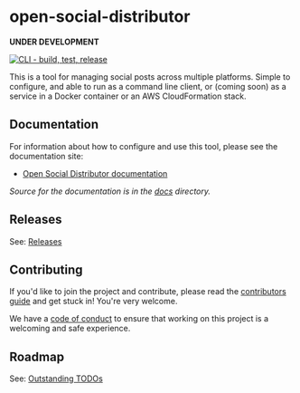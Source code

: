 # open-social-distributor

**UNDER DEVELOPMENT**

[![CLI - build, test, release](https://github.com/instantiator/open-social-distributor/actions/workflows/CLI-build-test-release.yml/badge.svg)](https://github.com/instantiator/open-social-distributor/actions/workflows/CLI-build-test-release.yml)

This is a tool for managing social posts across multiple platforms. Simple to configure, and able to run as a command line client, or (coming soon) as a service in a Docker container or an AWS CloudFormation stack.

## Documentation

For information about how to configure and use this tool, please see the documentation site:

* [Open Social Distributor documentation](https://instantiator.dev/open-social-distributor/)

_Source for the documentation is in the [docs](docs/index.md) directory._

## Releases

See: [Releases](https://github.com/instantiator/open-social-distributor/releases)

## Contributing

If you'd like to join the project and contribute, please read the [contributors guide](CONTRIBUTING.md) and get stuck in! You're very welcome.

We have a [code of conduct](CODE_OF_CONDUCT.md) to ensure that working on this project is a welcoming and safe experience.

## Roadmap

See: [Outstanding TODOs](docs/todos.md)
